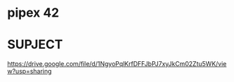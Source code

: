 # pipex 42

# SUPJECT

https://drive.google.com/file/d/1NgyoPqlKrfDFFJbPJ7xyJkCm02Ztu5WK/view?usp=sharing

